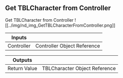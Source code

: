## Get TBLCharacter from Controller
Get TBLCharacter from Controller
![[../img/nd_img_GetTBLCharacterFromController.png]]

|Inputs||
|--|--|
| Controller | Controller Object Reference |

|Outputs||
|--|--|
| Return Value | TBLCharacter Object Reference |
